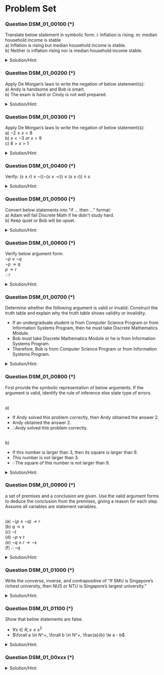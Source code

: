 # Problem Set 

### Question DSM_01_00100 (*)
Translate below statement in symbolic form. $i$: Inflation is rising. $m$: median household income is stable
<br /> a) Inflation is rising but median household income is stable.
<br /> b) Neither is inflation rising nor is  median household income stable.

<details>
  <summary>Solution/Hint:</summary>

<br /> a) $i \land m$ 
<br /> b) $\neg i \land \neg m$ 

</details>


### Question DSM_01_00200 (*)

Apply De Morgan’s laws to write the negation of below statement(s): 
<br /> a) Andy is handsome and Bob is smart.
<br /> b) The exam is hard or Cindy is not well prepared.

<details>
  <summary>Solution/Hint:</summary>

<br /> a) Andy is not handsome or Bob is not smart.
<br /> b) The exam is not hard and Cindy is  well prepared.

</details>

### Question DSM_01_00300 (*)

Apply De Morgan’s laws to write the negation of below statement(s): 
<br /> a) $-2 \leq x < 8$
<br /> b) $x < -3\ or\ x > 9$
<br /> c) $8 > x > 1$

<details>
  <summary>Solution/Hint:</summary>

<br /> a) $x < -2\ or\ x \geq 8$
<br /> b) $-3 \leq x \leq 9$
<br /> c) $8 \leq x\ or\  x \leq 1$
</details>



### Question DSM_01_00400 (*)

Verify: $(s \land r)\lor \neg( (\neg(s \lor \neg r)) \lor (s \lor r) )\equiv s$

<details>
  <summary>Solution/Hint:</summary>

<br /> 
<br />
<br /> 
</details>

### Question DSM_01_00500 (*)

Convert below statements into "if ... then ..." format:
<br /> a) Adam will fail Discrete Math if he didn't study hard. 
<br /> b) Keep quiet or Bob will be upset.


<details>
  <summary>Solution/Hint:</summary>

<br /> 
<br />
<br /> 
</details>

### Question DSM_01_00600 (*)

Verify below argument form:
<br /> $\neg p \lor \neg q$
<br /> $\neg p \to q$
<br /> $p \to r$
<br /> $\therefore r$



<details>
  <summary>Solution/Hint:</summary>

<br />  Invalid. Hints: using truth table
<br />
<br />
</details>


### Question DSM_01_00700 (*)

Determine whether the following argument is valid or invalid. Construct the truth table and explain why the truth table shows validity or invalidity.
  - If an undergraduate student is from Computer Science Program or from Information Systems Program, then he must take Discrete Mathematics Module.
  - Bob must take Discrete Mathematics Module or he is from Information Systems Program.
  - Therefore, Bob is from Computer Science Program or from Information Systems Program.



<details>
  <summary>Solution/Hint:</summary>

<br />  Invalid. Hints: using truth table
<br />
<br />
</details>


### Question DSM_01_00800 (*)

First provide the symbolic representation of below arguments. If the argument is valid, identify the rule of inference else state type of errors.

<br /> a)	
- If Andy solved this problem correctly, then Andy obtained the answer 2.
- Andy obtained the answer 2.
- ∴Andy solved this problem correctly.
  
<br /> b)
- If this number is larger than 3, then its square is larger than 9.
- This number is not larger than 3.
- ∴The square of this number is not larger than 9.



<details>
  <summary>Solution/Hint:</summary>

<br />  Converse Error
<br />
<br />
</details>

### Question DSM_01_00900 (*)

a set of premises and a conclusion are given. Use the valid argument forms to deduce the conclusion from the premises, giving a reason for each step. Assume all variables are statement variables.

<br /> (a) $\neg (p \land \neg q) \to r$
<br /> (b) $q \to s$
<br /> (c) $\neg t$
<br /> (d) $\neg p \lor t$
<br /> (e) $\neg q \land r \to \neg s$
<br /> (f) $\therefore \neg q$



<details>
  <summary>Solution/Hint:</summary>

<br />  
</details>


### Question DSM_01_01000 (*)

Write the converse, inverse, and contrapositive of “If SMU is Singapore’s richest university, then NUS or NTU is Singapore’s largest university.”

<details>
  <summary>Solution/Hint:</summary>

<br />  
</details>



### Question DSM_01_01100 (*)

Show that below statements are false.
- $\forall x \in R, x \le x^2$
- $\forall a \in N^+, \forall b \in N^+, \frac{a}{b} \le a - b$


<details>
  <summary>Solution/Hint:</summary>

Counter example:
- $x=0.5$
- $a = 4, b = 1$
<br />  
</details>


### Question DSM_01_00xxx (*)


<details>
  <summary>Solution/Hint:</summary>

<br />  
</details>